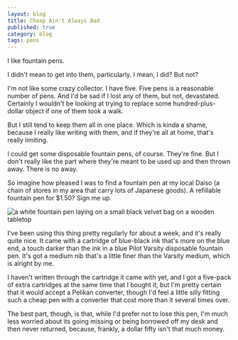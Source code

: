 ```yaml
---
layout: blog
title: Cheap Ain't Always Bad
published: true
category: blog
tags: pens
---
```


I like fountain pens.

I didn't mean to get into them, particularly. I mean, I did? But not?

I'm not like some crazy collector. I have five. Five pens is a reasonable
number of pens. And I'd be sad if I lost any of them, but not, devastated.
Certainly I wouldn't be looking at trying to replace some hundred-plus-dollar
object if one of them took a walk.

But I still tend to keep them all in one place. Which is kinda a shame,
because I really like writing with them, and if they're all at home, that's
really limiting.

I could get some disposable fountain pens, of course. They're fine. But I
don't really like the part where they're meant to be used up and then thrown
away. There is no away.

So imagine how pleased I was to find a fountain pen at my local Daiso (a chain
of stores in my area that carry lots of Japanese goods). A refillable fountain
pen for $1.50? Sign me up.

<img src="{site.url}/assets/cheap-pen.jpeg" alt="a white fountain pen laying on a small black velvet bag on a wooden tabletop">

I've been using this thing pretty regularly for about a week, and it's really
quite nice. It came with a cartridge of blue-black ink that's more on the blue
end, a touch darker than the ink in a blue Pilot Varsity disposable fountain
pen. It's got a medium nib that's a little finer than the Varsity medium, which
is alright by me.

I haven't written through the cartridge it came with yet, and I got a five-pack
of extra cartridges at the same time that I bought it, but I'm pretty certain
that it would accept a Pelikan converter, though I'd feel a little silly fitting
such a cheap pen with a converter that cost more than it several times over.

The best part, though, is that, while I'd prefer not to lose this pen, I'm
much less worried about its going missing or being borrowed off my desk and
then never returned, because, frankly, a dollar fifty isn't that much money.
